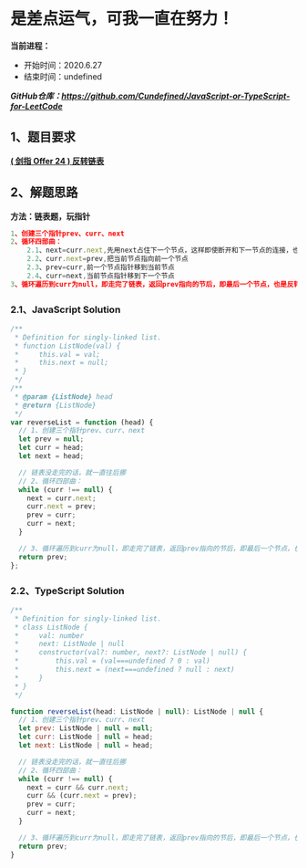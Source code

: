 ﻿# 是差点运气，可我一直在努力！
**当前进程：**

 - 开始时间：2020.6.27 
 - 结束时间：undefined

***GitHub仓库：https://github.com/Cundefined/JavaScript-or-TypeScript-for-LeetCode***



## 1、题目要求
[**( 剑指 Offer 24 )  反转链表**](https://leetcode-cn.com/problems/fan-zhuan-lian-biao-lcof/)
      


## 2、解题思路
**方法：链表题，玩指针**
```javascript
1、创建三个指针prev、curr、next
2、循环四部曲：
    2.1、next=curr.next,先用next占住下一个节点，这样即使断开和下一节点的连接，也能通过next指针，找到它
    2.2、curr.next=prev,把当前节点指向前一个节点
    2.3、prev=curr,前一个节点指针移到当前节点
    2.4、curr=next,当前节点指针移到下一个节点
3、循环遍历到curr为null，即走完了链表，返回prev指向的节后，即最后一个节点，也是反转链表的head
```


### 2.1、JavaScript Solution

```javascript
/**
 * Definition for singly-linked list.
 * function ListNode(val) {
 *     this.val = val;
 *     this.next = null;
 * }
 */
/**
 * @param {ListNode} head
 * @return {ListNode}
 */
var reverseList = function (head) {
  // 1、创建三个指针prev、curr、next
  let prev = null;
  let curr = head;
  let next = head;

  // 链表没走完的话，就一直往后挪
  // 2、循环四部曲：
  while (curr !== null) {
    next = curr.next;
    curr.next = prev;
    prev = curr;
    curr = next;
  }

  // 3、循环遍历到curr为null，即走完了链表，返回prev指向的节后，即最后一个节点，也是反转链表的head
  return prev;
};

```

### 2.2、TypeScript Solution

```javascript
/**
 * Definition for singly-linked list.
 * class ListNode {
 *     val: number
 *     next: ListNode | null
 *     constructor(val?: number, next?: ListNode | null) {
 *         this.val = (val===undefined ? 0 : val)
 *         this.next = (next===undefined ? null : next)
 *     }
 * }
 */

function reverseList(head: ListNode | null): ListNode | null {
  // 1、创建三个指针prev、curr、next
  let prev: ListNode | null = null;
  let curr: ListNode | null = head;
  let next: ListNode | null = head;

  // 链表没走完的话，就一直往后挪
  // 2、循环四部曲：
  while (curr !== null) {
    next = curr && curr.next;
    curr && (curr.next = prev);
    prev = curr;
    curr = next;
  }

  // 3、循环遍历到curr为null，即走完了链表，返回prev指向的节后，即最后一个节点，也是反转链表的head
  return prev;
}

```

